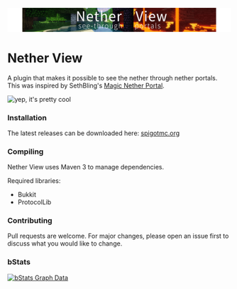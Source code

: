 ![Nether View](art/meltpoint-banner2.png)

# Nether View
A plugin that makes it possible to see the nether through nether portals.  
This was inspired by SethBling's [Magic Nether Portal](https://www.youtube.com/watch?v=xewQL6CkMWI).

![yep, it's pretty cool](art/nether-view-demo.gif)

### Installation
The latest releases can be downloaded here: [spigotmc.org](https://www.spigotmc.org/resources/nether-view.78885/)

### Compiling
Nether View uses Maven 3 to manage dependencies.

Required libraries:
- Bukkit
- ProtocolLib

### Contributing

Pull requests are welcome. For major changes, please open an issue first to discuss what you would like to change.

### bStats
[![bStats Graph Data](https://bstats.org/signatures/bukkit/NetherView.svg)](https://bstats.org/plugin/bukkit/NetherView/7571)
